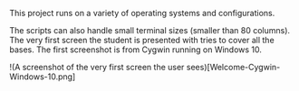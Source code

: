 This project runs on a variety of operating systems and configurations.

The scripts can also handle small terminal sizes (smaller than 80 columns).  The very first screen the student is presented with tries to cover all the bases.  The first screenshot is from Cygwin running on Windows 10.

!(A screenshot of the very first screen the user sees)[Welcome-Cygwin-Windows-10.png]


